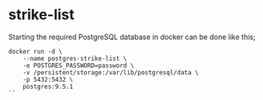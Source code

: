 strike-list
===========

Starting the required PostgreSQL database in docker can be done like this;

```
docker run -d \
    --name postgres-strike-list \
    -e POSTGRES_PASSWORD=password \
    -v /persistent/storage:/var/lib/postgresql/data \
    -p 5432:5432 \
    postgres:9.5.1
``
